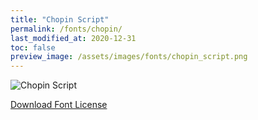 ```yaml
---
title: "Chopin Script"
permalink: /fonts/chopin/
last_modified_at: 2020-12-31
toc: false
preview_image: /assets/images/fonts/chopin_script.png
---
```

![Chopin Script](/assets/images/fonts/chopin_script.png)

[Download Font License](https://github.com/inkstitch/inkstitch/tree/main/fonts/chopin/LICENSE)
